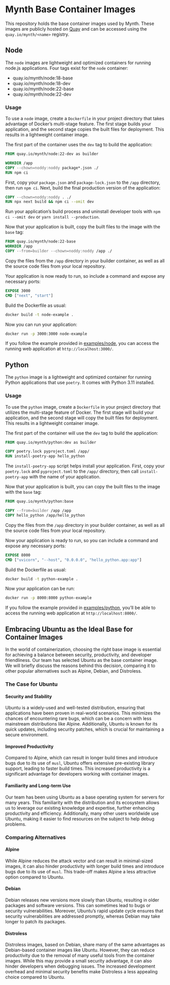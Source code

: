 # Mynth Base Container Images

This repository holds the base container images used by Mynth. These
images are publicly hosted on [Quay](https://quay.io/organization/mynth)
and can be accessed using the `quay.io/mynth/<name>` registry.

## Node

The `node` images are lightweight and optimized containers for running
node.js applications. Four tags exist for the `node` container:

- quay.io/mynth/node:18-base
- quay.io/mynth/node:18-dev
- quay.io/mynth/node:22-base
- quay.io/mynth/node:22-dev

### Usage

To use a `node` image, create a `Dockerfile` in your project directory
that takes advantage of Docker’s multi-stage feature. The first stage
builds your application, and the second stage copies the built files for
deployment. This results in a lightweight container image.

The first part of the container uses the `dev` tag to build the
application:

``` dockerfile
FROM quay.io/mynth/node:22-dev as builder

WORKDIR /app
COPY --chown=noddy:noddy package*.json ./
RUN npm ci
```

First, copy your `package.json` and `package-lock.json` to the `/app`
directory, then run `npm ci`. Next, build the final production version
of the application:

``` dockerfile
COPY --chown=noddy:noddy . ./
RUN npx next build && npm ci --omit dev
```

Run your application’s build process and uninstall developer tools with
`npm ci --omit dev` or `yarn install --production`.

Now that your application is built, copy the built files to the image
with the `base` tag:

``` dockerfile
FROM quay.io/mynth/node:22-base
WORKDIR /app
COPY --from=builder --chown=noddy:noddy /app ./
```

Copy the files from the `/app` directory in your builder container, as
well as all the source code files from your local repository.

Your application is now ready to run, so include a command and expose
any necessary ports:

``` dockerfile
EXPOSE 3000
CMD ["next", "start"]
```

Build the Dockerfile as usual:

``` bash
docker build -t node-example .
```

Now you can run your application:

``` bash
docker run -p 3000:3000 node-example
```

If you follow the example provided in [examples/node](examples/node),
you can access the running web application at `http://localhost:3000/`.

## Python

The `python` image is a lightweight and optimized container for running
Python applications that use `poetry`. It comes with Python 3.11
installed.

### Usage

To use the `python` image, create a `Dockerfile` in your project
directory that utilizes the multi-stage feature of Docker. The first
stage will build your application, and the second stage will copy the
built files for deployment. This results in a lightweight container
image.

The first part of the container will use the `dev` tag to build the
application:

``` dockerfile
FROM quay.io/mynth/python:dev as builder

COPY poetry.lock pyproject.toml /app/
RUN install-poetry-app hello_python
```

The `install-poetry-app` script helps install your application. First,
copy your `poetry.lock` and `pyproject.toml` to the `/app/` directory,
then call `install-poetry-app` with the name of your application.

Now that your application is built, you can copy the built files to the
image with the `base` tag:

``` dockerfile
FROM quay.io/mynth/python:base

COPY --from=builder /app /app
COPY hello_python /app/hello_python
```

Copy the files from the `/app` directory in your builder container, as
well as all the source code files from your local repository.

Now your application is ready to run, so you can include a command and
expose any necessary ports:

``` dockerfile
EXPOSE 8000
CMD ["uvicorn", "--host", "0.0.0.0", "hello_python.app:app"]
```

Build the Dockerfile as usual:

``` bash
docker build -t python-example .
```

Now your application can be run:

``` bash
docker run -p 8000:8000 python-example
```

If you follow the example provided in
[examples/python](examples/python), you’ll be able to access the running
web application at `http://localhost:8000/`.

## Embracing Ubuntu as the Ideal Base for Container Images

In the world of containerization, choosing the right base image is
essential for achieving a balance between security, productivity, and
developer friendliness. Our team has selected Ubuntu as the base
container image. We will briefly discuss the reasons behind this
decision, comparing it to other popular alternatives such as Alpine,
Debian, and Distroless.

### The Case for Ubuntu

#### Security and Stability

Ubuntu is a widely-used and well-tested distribution, ensuring that
applications have been proven in real-world scenarios. This minimizes
the chances of encountering rare bugs, which can be a concern with less
mainstream distributions like Alpine. Additionally, Ubuntu is known for
its quick updates, including security patches, which is crucial for
maintaining a secure environment.

#### Improved Productivity

Compared to Alpine, which can result in longer build times and introduce
bugs due to its use of `musl`, Ubuntu offers extensive pre-existing
library support, leading to faster build times. This increased
productivity is a significant advantage for developers working with
container images.

#### Familiarity and Long-term Use

Our team has been using Ubuntu as a base operating system for servers
for many years. This familiarity with the distribution and its ecosystem
allows us to leverage our existing knowledge and expertise, further
enhancing productivity and efficiency. Additionally, many other users
worldwide use Ubuntu, making it easier to find resources on the subject
to help debug problems.

### Comparing Alternatives

#### Alpine

While Alpine reduces the attack vector and can result in minimal-sized
images, it can also hinder productivity with longer build times and
introduce bugs due to its use of `musl`. This trade-off makes Alpine a
less attractive option compared to Ubuntu.

#### Debian

Debian releases new versions more slowly than Ubuntu, resulting in older
packages and software versions. This can sometimes lead to bugs or
security vulnerabilities. Moreover, Ubuntu’s rapid update cycle ensures
that security vulnerabilities are addressed promptly, whereas Debian may
take longer to patch its packages.

#### Distroless

Distroless images, based on Debian, share many of the same advantages as
Debian-based container images like Ubuntu. However, they can reduce
productivity due to the removal of many useful tools from the container
images. While this may provide a small security advantage, it can also
hinder developers when debugging issues. The increased development
overhead and minimal security benefits make Distroless a less appealing
choice compared to Ubuntu.

